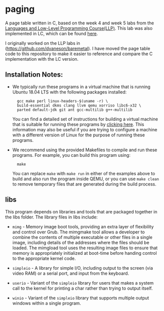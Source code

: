 # paging

A page table written in C, based on the week 4 and week 5 labs from the
[Languages and Low-Level Programming Course(LLP)](http://web.cecs.pdx.edu/~mpj/llp/).
This lab was also implemented in LC, which can be found
[here](https://github.com/dvaneson/paging-lc).

I originally worked on the LLP labs in (https://github.com/dvaneson/baremetal).
I have moved the page table code to this repository to make it easier to
reference and compare the C implementation with the LC version.

## Installation Notes:

-   We typically run these programs in a virtual machine that is
    running Ubuntu 18.04 LTS with the following packages installed:

          gcc make perl linux-headers-$(uname -r) \
          build-essential dkms clang llvm qemu xorriso libc6-x32 \
          parted default-jdk git ant gcc-multilib g++-multilib

    You can find a detailed set of instructions for building a virtual
    machine that is suitable for running these programs by
    [clicking here](http://web.cecs.pdx.edu/~mpj/llp/vminstall/). This
    information may also be useful if you are trying to configure a
    machine with a different version of Linux for the purpose of running
    these programs.

-   We recommend using the provided Makefiles to compile and run these
    programs. For example, you can build this program using:

          make

    You can replace `make` with `make run` in either of the examples above
    to build and also run the program inside QEMU, or you can use `make clean`
    to remove temporary files that are generated during the build process.

## libs

This program depends on libraries and tools that are packaged together in the libs
folder. The library files in libs include:

-   `mimg` - Memory image boot tools, providing an extra layer
    of flexibility and control over Grub. The mimgmake tool
    allows a developer to combine the contents of multiple
    executable or other files in a single image, including
    details of the addresses where the files should be loaded.
    The mimgload tool uses the resulting image files to ensure
    that memory is appropriately initialized at boot-time
    before handing control to the appropriate kernel code.

-   `simpleio` - A library for simple I/O, including output to
    the screen (via video RAM) or a serial port, and input
    from the keyboard.

-   `userio` - Variant of the `simpleio` library for users that makes a system
    call to the kernel for printing a char rather than trying to output itself.

-   `winio` - Variant of the `simpleio` library that supports multiple output
    windows within a single program.
